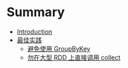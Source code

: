 # Summary

* [Introduction](README.md)
* [最佳实践](best_practices/README.md)
   * [避免使用 GroupByKey](best_practices/prefer_reducebykey_over_groupbykey.md)
   * [勿在大型 RDD 上直接调用 collect](best_practices/dont_call_collect_on_a_very_large_rdd.md)

